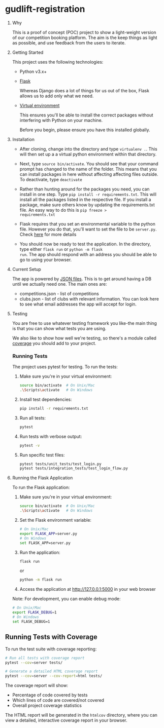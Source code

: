 # gudlift-registration

1. Why


    This is a proof of concept (POC) project to show a light-weight version of our competition booking platform. The aim is the keep things as light as possible, and use feedback from the users to iterate.

2. Getting Started

    This project uses the following technologies:

    * Python v3.x+

    * [Flask](https://flask.palletsprojects.com/en/1.1.x/)

        Whereas Django does a lot of things for us out of the box, Flask allows us to add only what we need. 
     

    * [Virtual environment](https://virtualenv.pypa.io/en/stable/installation.html)

        This ensures you'll be able to install the correct packages without interfering with Python on your machine.

        Before you begin, please ensure you have this installed globally. 


3. Installation

    - After cloning, change into the directory and type <code>virtualenv .</code>. This will then set up a a virtual python environment within that directory.

    - Next, type <code>source bin/activate</code>. You should see that your command prompt has changed to the name of the folder. This means that you can install packages in here without affecting affecting files outside. To deactivate, type <code>deactivate</code>

    - Rather than hunting around for the packages you need, you can install in one step. Type <code>pip install -r requirements.txt</code>. This will install all the packages listed in the respective file. If you install a package, make sure others know by updating the requirements.txt file. An easy way to do this is <code>pip freeze > requirements.txt</code>

    - Flask requires that you set an environmental variable to the python file. However you do that, you'll want to set the file to be <code>server.py</code>. Check [here](https://flask.palletsprojects.com/en/1.1.x/quickstart/#a-minimal-application) for more details

    - You should now be ready to test the application. In the directory, type either <code>flask run</code> or <code>python -m flask run</code>. The app should respond with an address you should be able to go to using your browser.

4. Current Setup

    The app is powered by [JSON files](https://www.tutorialspoint.com/json/json_quick_guide.htm). This is to get around having a DB until we actually need one. The main ones are:
     
    * competitions.json - list of competitions
    * clubs.json - list of clubs with relevant information. You can look here to see what email addresses the app will accept for login.

5. Testing

    You are free to use whatever testing framework you like-the main thing is that you can show what tests you are using.

    We also like to show how well we're testing, so there's a module called 
    [coverage](https://coverage.readthedocs.io/en/coverage-5.1/) you should add to your project.

    ### Running Tests

    The project uses pytest for testing. To run the tests:

    1. Make sure you're in your virtual environment:
       ```bash
       source bin/activate  # On Unix/Mac
       .\Scripts\activate   # On Windows
       ```

    2. Install test dependencies:
       ```bash
       pip install -r requirements.txt
       ```

    3. Run all tests:
       ```bash
       pytest
       ```

    4. Run tests with verbose output:
       ```bash
       pytest -v
       ```

    5. Run specific test files:
       ```bash
       pytest tests/unit_tests/test_login.py
       pytest tests/integration_tests/test_login_flow.py
       ```

6. Running the Flask Application

    To run the Flask application:

    1. Make sure you're in your virtual environment:
       ```bash
       source bin/activate  # On Unix/Mac
       .\Scripts\activate   # On Windows
       ```

    2. Set the Flask environment variable:
       ```bash
       # On Unix/Mac
       export FLASK_APP=server.py
       # On Windows
       set FLASK_APP=server.py
       ```

    3. Run the application:
       ```bash
       flask run
       ```
       or
       ```bash
       python -m flask run
       ```

    4. Access the application at http://127.0.0.1:5000 in your web browser

    Note: For development, you can enable debug mode:
    ```bash
    # On Unix/Mac
    export FLASK_DEBUG=1
    # On Windows
    set FLASK_DEBUG=1
    ```

## Running Tests with Coverage

To run the test suite with coverage reporting:

```bash
# Run all tests with coverage report
pytest --cov=server tests/

# Generate a detailed HTML coverage report
pytest --cov=server --cov-report=html tests/
```

The coverage report will show:
- Percentage of code covered by tests
- Which lines of code are covered/not covered
- Overall project coverage statistics

The HTML report will be generated in the `htmlcov` directory, where you can view a detailed, interactive coverage report in your browser.

